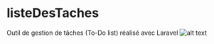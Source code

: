 # listeDesTaches
Outil de gestion de tâches (To-Do list) réalisé avec Laravel
![alt text](https://i.imgur.com/ynQAQ1H.jpg)
